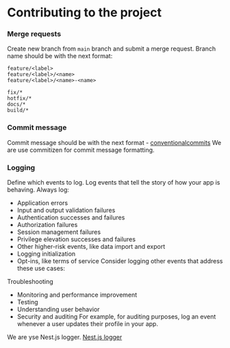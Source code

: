 # Contributing to the project

### Merge requests

Create new branch from `main` branch and submit a merge request.
Branch name should be with the next format: 
```
feature/<label>
feature/<label>/<name>
feature/<label>/<name>-<name>

fix/*
hotfix/*
docs/*
build/*
```

### Commit message

Commit message should be with the next format - [conventionalcommits](https://www.conventionalcommits.org/en/v1.0.0/)
We are use commitizen for commit message formatting.

### Logging 

Define which events to log.
Log events that tell the story of how your app is behaving. Always log:

- Application errors
- Input and output validation failures
- Authentication successes and failures
- Authorization failures
- Session management failures
- Privilege elevation successes and failures
- Other higher-risk events, like data import and export
- Logging initialization
- Opt-ins, like terms of service
Consider logging other events that address these use cases:

Troubleshooting
- Monitoring and performance improvement
- Testing
- Understanding user behavior
- Security and auditing
For example, for auditing purposes, log an event whenever a user updates their profile in your app.

We are yse Nest.js logger. [Nest.js logger](https://docs.nestjs.com/techniques/logger)